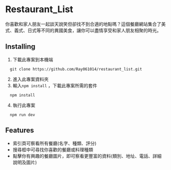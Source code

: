 # Restaurant_List

你喜歡和家人朋友一起談天說笑但卻找不到合適的地點嗎？這個餐廳網站集合了美式、義式、日式等不同的異國美食，讓你可以盡情享受和家人朋友相聚的時光。

## Installing

1. 下載此專案到本機端
 ```
   git clone https://github.com/Ray061014/restaurant_list.git
 ```
2. 進入此專案資料夾
3. 輸入`npm install` ，下載此專案所需的套件
 ```
   npm install
 ```
 4. 執行此專案
 ```
   npm run dev
 ```
 
 ## Features
 + 索引頁可察看所有餐廳(名字、種類、評分)
 + 搜尋框中可尋找你喜歡的餐廳或料理種類
 + 點擊你有興趣的餐廳圖片，即可察看更豐富的資料(類別、地址、電話、詳細說明及圖片)
